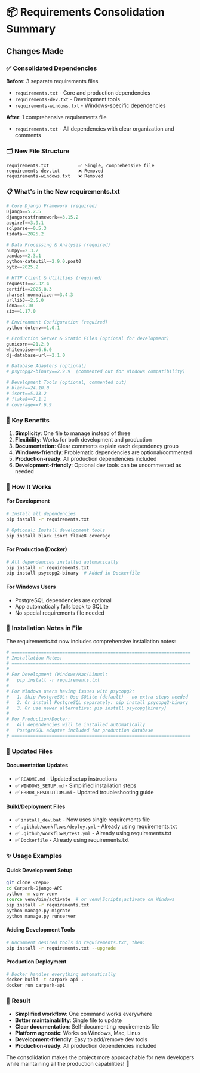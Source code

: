 # 📦 Requirements Consolidation Summary

## Changes Made

### ✅ **Consolidated Dependencies**

**Before**: 3 separate requirements files
- `requirements.txt` - Core and production dependencies
- `requirements-dev.txt` - Development tools
- `requirements-windows.txt` - Windows-specific dependencies

**After**: 1 comprehensive requirements file
- `requirements.txt` - All dependencies with clear organization and comments

### 🗂️ **New File Structure**

```
requirements.txt           ✅ Single, comprehensive file
requirements-dev.txt       ❌ Removed
requirements-windows.txt   ❌ Removed
```

### 📋 **What's in the New requirements.txt**

```python
# Core Django Framework (required)
Django==5.2.5
djangorestframework==3.15.2
asgiref==3.9.1
sqlparse==0.5.3
tzdata==2025.2

# Data Processing & Analysis (required)
numpy==2.3.2
pandas==2.3.1
python-dateutil==2.9.0.post0
pytz==2025.2

# HTTP Client & Utilities (required)
requests==2.32.4
certifi==2025.8.3
charset-normalizer==3.4.3
urllib3==2.5.0
idna==3.10
six==1.17.0

# Environment Configuration (required)
python-dotenv==1.0.1

# Production Server & Static Files (optional for development)
gunicorn==21.2.0
whitenoise==6.6.0
dj-database-url==2.1.0

# Database Adapters (optional)
# psycopg2-binary==2.9.9  (commented out for Windows compatibility)

# Development Tools (optional, commented out)
# black==24.10.0
# isort==5.13.2
# flake8==7.1.1
# coverage==7.6.9
```

### 🎯 **Key Benefits**

1. **Simplicity**: One file to manage instead of three
2. **Flexibility**: Works for both development and production
3. **Documentation**: Clear comments explain each dependency group
4. **Windows-friendly**: Problematic dependencies are optional/commented
5. **Production-ready**: All production dependencies included
6. **Development-friendly**: Optional dev tools can be uncommented as needed

### 🔧 **How It Works**

#### For Development
```bash
# Install all dependencies
pip install -r requirements.txt

# Optional: Install development tools
pip install black isort flake8 coverage
```

#### For Production (Docker)
```bash
# All dependencies installed automatically
pip install -r requirements.txt
pip install psycopg2-binary  # Added in Dockerfile
```

#### For Windows Users
- PostgreSQL dependencies are optional
- App automatically falls back to SQLite
- No special requirements file needed

### 📝 **Installation Notes in File**

The requirements.txt now includes comprehensive installation notes:

```python
# ===================================================================
# Installation Notes:
# ===================================================================
# 
# For Development (Windows/Mac/Linux):
#   pip install -r requirements.txt
#   
# For Windows users having issues with psycopg2:
#   1. Skip PostgreSQL: Use SQLite (default) - no extra steps needed
#   2. Or install PostgreSQL separately: pip install psycopg2-binary
#   3. Or use newer alternative: pip install psycopg[binary]
#
# For Production/Docker:
#   All dependencies will be installed automatically
#   PostgreSQL adapter included for production database
# ===================================================================
```

### 🔄 **Updated Files**

#### Documentation Updates
- ✅ `README.md` - Updated setup instructions
- ✅ `WINDOWS_SETUP.md` - Simplified installation steps
- ✅ `ERROR_RESOLUTION.md` - Updated troubleshooting guide

#### Build/Deployment Files
- ✅ `install_dev.bat` - Now uses single requirements file
- ✅ `.github/workflows/deploy.yml` - Already using requirements.txt
- ✅ `.github/workflows/test.yml` - Already using requirements.txt
- ✅ `Dockerfile` - Already using requirements.txt

### ✨ **Usage Examples**

#### Quick Development Setup
```bash
git clone <repo>
cd Carpark-Django-API
python -m venv venv
source venv/bin/activate  # or venv\Scripts\activate on Windows
pip install -r requirements.txt
python manage.py migrate
python manage.py runserver
```

#### Adding Development Tools
```bash
# Uncomment desired tools in requirements.txt, then:
pip install -r requirements.txt --upgrade
```

#### Production Deployment
```bash
# Docker handles everything automatically
docker build -t carpark-api .
docker run carpark-api
```

### 🎉 **Result**

- **Simplified workflow**: One command works everywhere
- **Better maintainability**: Single file to update
- **Clear documentation**: Self-documenting requirements file
- **Platform agnostic**: Works on Windows, Mac, Linux
- **Development-friendly**: Easy to add/remove dev tools
- **Production-ready**: All production dependencies included

The consolidation makes the project more approachable for new developers while maintaining all the production capabilities! 🚀
